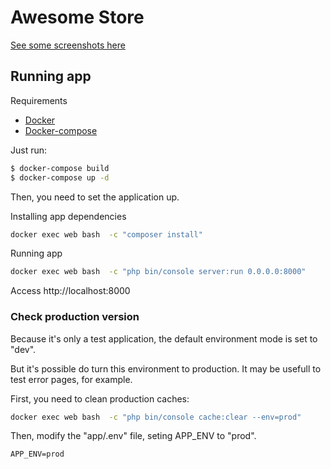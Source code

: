 # Awesome Store

[See some screenshots here](screenshots/screenshots.md)

## Running app

Requirements

- [Docker](https://www.docker.com/)
- [Docker-compose](https://docs.docker.com/compose/)

Just run:

```bash
$ docker-compose build
$ docker-compose up -d
```

Then, you need to set the application up.

Installing app dependencies

```bash
docker exec web bash  -c "composer install"
```

Running app

```bash
docker exec web bash  -c "php bin/console server:run 0.0.0.0:8000"
```

Access http://localhost:8000

### Check production version

Because it's only a test application, the default environment mode is set to "dev".

But it's possible do turn this environment to production. It may be usefull to test error pages, for example.

First, you need to clean production caches:

```bash
docker exec web bash  -c "php bin/console cache:clear --env=prod"
```

Then, modify the "app/.env" file, seting APP_ENV to "prod".

```.env
APP_ENV=prod
```

